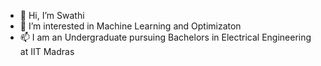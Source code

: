 - 👋 Hi, I’m Swathi 
- 👀 I’m interested in Machine Learning and Optimizaton
- 📫 I am an Undergraduate pursuing Bachelors in Electrical Engineering at IIT Madras

<!---
Swathi-Shree-Narashiman/Swathi-Shree-Narashiman is a ✨ special ✨ repository because its `README.md` (this file) appears on your GitHub profile.
You can click the Preview link to take a look at your changes.
--->
